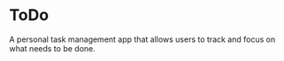 # ToDo
 A personal task management app that allows users to track and focus on what needs to be done.
